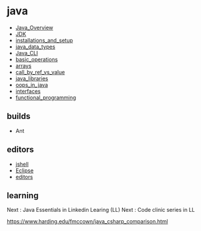 # java
* [Java_Overview](Java_Overview)
* [JDK](JDK)
* [installations_and_setup](installations_and_setup)
* [java_data_types](java_data_types)
* [Java_CLI](Java_CLI)
* [basic_operations](basic_operations)
* [arrays](arrays)
* [call_by_ref_vs_value](call_by_ref_vs_value)
* [java_libraries](java_libraries)
* [oops_in_java](oops_in_java)
* [interfaces](interfaces)
* [functional_programming](functional_programming)

## builds
* Ant

## editors
* [jshell](jshell)
* [Eclipse](Eclipse)
* [editors](editors)

## learning
Next : Java Essentials in Linkedin Learing (LL)
Next : Code clinic series in LL

https://www.harding.edu/fmccown/java_csharp_comparison.html

